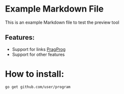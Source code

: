 # Example Markdown File

This is an example Markdown file to test the preview tool

## Features:
* Support for links [PragProg](https://pragprog.com)
* Support for other features

# How to install:
```
go get github.com/user/program
```